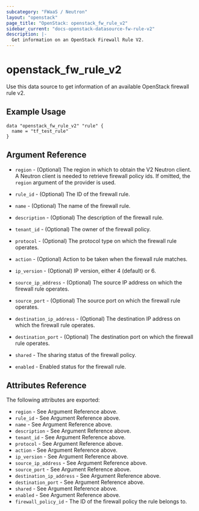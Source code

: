 ```yaml
---
subcategory: "FWaaS / Neutron"
layout: "openstack"
page_title: "OpenStack: openstack_fw_rule_v2"
sidebar_current: "docs-openstack-datasource-fw-rule-v2"
description: |-
  Get information on an OpenStack Firewall Rule V2.
---
```


# openstack\_fw\_rule\_v2

Use this data source to get information of an available OpenStack firewall rule v2.

## Example Usage

```hcl
data "openstack_fw_rule_v2" "rule" {
  name = "tf_test_rule"
}
```

## Argument Reference

* `region` - (Optional) The region in which to obtain the V2 Neutron client.
  A Neutron client is needed to retrieve firewall policy ids. If omitted, the
  `region` argument of the provider is used.

* `rule_id` - (Optional) The ID of the firewall rule.

* `name` - (Optional) The name of the firewall rule.

* `description` - (Optional) The description of the firewall rule.

* `tenant_id` - (Optional) The owner of the firewall policy.

* `protocol` - (Optional) The protocol type on which the firewall rule operates.

* `action` - (Optional) Action to be taken when the firewall rule matches.

* `ip_version` - (Optional) IP version, either 4 (default) or 6.

* `source_ip_address` - (Optional) The source IP address on which the firewall
    rule operates.

* `source_port` - (Optional) The source port on which the firewall
    rule operates.

* `destination_ip_address` - (Optional) The destination IP address on which the
    firewall rule operates.

* `destination_port` - (Optional) The destination port on which the firewall
    rule operates.

* `shared` - The sharing status of the firewall policy.

* `enabled` - Enabled status for the firewall rule.

## Attributes Reference

The following attributes are exported:

* `region` - See Argument Reference above.
* `rule_id` - See Argument Reference above.
* `name` - See Argument Reference above.
* `description` - See Argument Reference above.
* `tenant_id` - See Argument Reference above.
* `protocol` - See Argument Reference above.
* `action` - See Argument Reference above.
* `ip_version` - See Argument Reference above.
* `source_ip_address` - See Argument Reference above.
* `source_port` - See Argument Reference above.
* `destination_ip_address` - See Argument Reference above.
* `destination_port` - See Argument Reference above.
* `shared` - See Argument Reference above.
* `enabled` - See Argument Reference above.
* `firewall_policy_id` - The ID of the firewall policy the rule belongs to.
